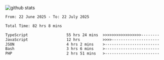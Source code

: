 
![github stats](https://github-readme-stats.vercel.app/api?username=realmahd1&show_icons=true&theme=codeSTACKr&hide_rank=true&count_private=true)

<!--START_SECTION:waka-->

```txt
From: 22 June 2025 - To: 22 July 2025

Total Time: 82 hrs 8 mins

TypeScript                 55 hrs 24 mins  >>>>>>>>>>>>>>>>>--------   67.45 %
JavaScript                 12 hrs          >>>>---------------------   14.63 %
JSON                       4 hrs 2 mins    >------------------------   04.92 %
Bash                       3 hrs 6 mins    >------------------------   03.79 %
PHP                        2 hrs 51 mins   >------------------------   03.47 %
```

<!--END_SECTION:waka-->
